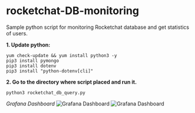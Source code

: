 # rocketchat-DB-monitoring

Sample python script for monitoring Rocketchat database and get statistics of users.


**1. Update python:**
```
yum check-update && yum install python3 -y
pip3 install pymongo
pip3 install dotenv
pip3 install "python-dotenv[cli]"
```

**2. Go to the directory where script placed and run it.**
```
python3 rocketchat_db_query.py
```

*Grafana Dashboard*
![Grafana Dashboard](https://grafana.com/api/dashboards/15364/images/11401/image)
![Grafana Dashboard](https://grafana.com/api/dashboards/15364/images/11397/image)
